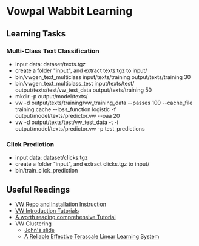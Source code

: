 Vowpal Wabbit Learning
==

## Learning Tasks

### Multi-Class Text Classification
 - input data: dataset/texts.tgz
 - create a folder "input", and extract texts.tgz to input/
 - bin/vwgen_text_multiclass input/texts/training output/texts/training 30
 - bin/vwgen_text_multiclass_test input/texts/test/ output/texts/test/vw_test_data output/texts/training 50
 - mkdir -p output/model/texts/
 - vw -d output/texts/training/vw_training_data --passes 100 --cache_file training.cache --loss_function logistic -f output/model/texts/predictor.vw --oaa 20 
 - vw -d output/texts/test/vw_test_data -t -i output/model/texts/predictor.vw -p test_predictions

### Click Prediction
 - input data: dataset/clicks.tgz
 - create a folder "input", and extract clicks.tgz to input/
 - bin/train_click_prediction

## Useful Readings
 - [VW Repo and Installation Instruction](https://github.com/JohnLangford/vowpal_wabbit)
 - [VW Introduction Tutorials](https://github.com/JohnLangford/vowpal_wabbit/wiki/Tutorial) 
 - [A worth reading comprehensive Tutorial](http://zinkov.com/posts/2013-08-13-vowpal-tutorial/)
 - VW Clustering 
   - [John's slide](https://raw.github.com/wiki/JohnLangford/vowpal_wabbit/Cluster_parallel.pdf) 
   - [A Reliable Effective Terascale Linear Learning System](http://arxiv.org/pdf/1110.4198v3.pdf) 

